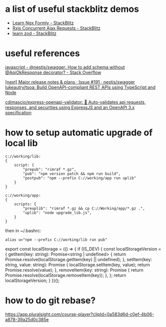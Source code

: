 # a list of useful stackblitz demos

* [Learn Ngx Formly - StackBlitz]( https://stackblitz.com/edit/ngx-formly-custom-template-xiphz4 )
* [Rxjs Concurrent Ajax Requests - StackBlitz]( https://stackblitz.com/edit/rxjs-r7uce1?devtoolsheight=60&file=index.ts )
* [learn zod - StackBlitz]( https://stackblitz.com/edit/typescript-yxh8cw?file=index.ts )

# useful references

[javascript - @nestjs/swagger: How to add schema without @ApiOkResponse decorator? - Stack Overflow]( https://stackoverflow.com/questions/69011886/nestjs-swagger-how-to-add-schema-without-apiokresponse-decorator )

[[next] Major release notes & plans · Issue #191 · nestjs/swagger]( https://github.com/nestjs/swagger/issues/191 )
[lukeautry/tsoa: Build OpenAPI-compliant REST APIs using TypeScript and Node]( https://github.com/lukeautry/tsoa )

[cdimascio/express-openapi-validator: 🦋 Auto-validates api requests, responses, and securities using ExpressJS and an OpenAPI 3.x specification]( https://github.com/cdimascio/express-openapi-validator )

# how to setup automatic upgrade of local lib

```
c://working/lib:
{
    script: {
        "prepub": "rimraf *.gz",
        "pub": "npm version patch && npm run build",
        "postpub": "npm --prefix C://working/app run uplib"
    }
}

c://working/app:
{
    scripts: {
        "preuplib": "rimraf *.gz && cp C://Working/app/*.gz .",
        "uplib": "node upgrade_lib.js",
    }
}
```
then in ~/.bashrc:

```
alias u="npm --prefix C://working/lib run pub"
```

export const localStorage = (() => {
    if (IS_DEV) {
        const localStorageVersion = {
            getItem(key: string): Promise<string | undefined> {
                return Promise.resolve(localStorage.getItem(key) || undefined);
            },
            setItem(key: string, value: string): Promise<string> {
                localStorage.setItem(key, value);
                return Promise.resolve(value);
            },
            removeItem(key: string): Promise<void> {
                return Promise.resolve(localStorage.removeItem(key));
            },
        };
        return localStorageVersion;
    } 
})();



# how to do git rebase?

https://app.pluralsight.com/course-player?clipId=0a583d6d-c0ef-4b06-a878-39a25d0c385e

